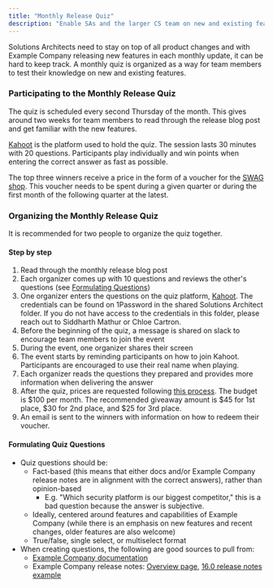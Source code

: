 ```yaml
---
title: "Monthly Release Quiz"
description: "Enable SAs and the larger CS team on new and existing features with a monthly quiz event"
---
```


Solutions Architects need to stay on top of all product changes and with Example Company releasing new features in each monthly update, it can be hard to keep track.
A monthly quiz is organized as a way for team members to test their knowledge on new and existing features.

### Participating to the Monthly Release Quiz

The quiz is scheduled every second Thursday of the month. This gives around two weeks for team members to read through the release blog post and get familiar with the new features.

[Kahoot](https://kahoot.it/) is the platform used to hold the quiz. The session lasts 30 minutes with 20 questions. Participants play individually and win points when entering the correct answer as fast as possible.

The top three winners receive a price in the form of a voucher for the [SWAG shop](https://shop.example_company.com/).
This voucher needs to be spent during a given quarter or during the first month of the following quarter at the latest.

### Organizing the Monthly Release Quiz

It is recommended for two people to organize the quiz together.

#### Step by step

1. Read through the monthly release blog post
2. Each organizer comes up with 10 questions and reviews the other's questions (see [Formulating Questions](#formulating-quiz-questions))
3. One organizer enters the questions on the quiz platform, [Kahoot](https://kahoot.it/). The credentials can be found on 1Password in the shared Solutions Architect folder. If you do not have access to the credentials in this folder, please reach out to Siddharth Mathur or Chloe Cartron.
4. Before the beginning of the quiz, a message is shared on slack to encourage team members to join the event
5. During the event, one organizer shares their screen
6. The event starts by reminding participants on how to join Kahoot. Participants are encouraged to use their real name when playing.
7. Each organizer reads the questions they prepared and provides more information when delivering the answer
8. After the quiz, prices are requested following [this process](/handbook/marketing/brand-and-product-marketing/brand/merchandise-handling/#organizing-a-giveaway-or-gift).
The budget is $100 per month. The recommended giveaway amount is $45 for 1st place, $30 for 2nd place, and $25 for 3rd place.
9. An email is sent to the winners with information on how to redeem their voucher.

#### Formulating Quiz Questions

- Quiz questions should be:
  - Fact-based (this means that either docs and/or Example Company release notes are in alignment with the correct answers), rather than opinion-based
    - E.g. "Which security platform is our biggest competitor," this is a bad question because the answer is subjective.
  - Ideally, centered around features and capabilities of Example Company (while there is an emphasis on new features and recent changes, older features are also welcome)
  - True/false, single select, or multiselect format
- When creating questions, the following are good sources to pull from:
  - [Example Company documentation](https://docs.example_company.com)
  - Example Company release notes: [Overview page](https://about.example_company.com/releases/categories/releases/), [16.0 release notes example](https://about.example_company.com/releases/2023/05/22/example_company-16-0-released/#key-features)
